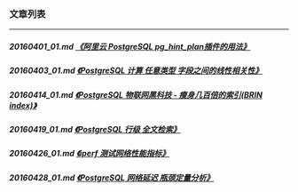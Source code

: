### 文章列表  
----  
##### 20160401_01.md   [《阿里云 PostgreSQL pg_hint_plan插件的用法》](20160401_01.md)  
##### 20160403_01.md   [《PostgreSQL 计算 任意类型 字段之间的线性相关性》](20160403_01.md)  
##### 20160414_01.md   [《PostgreSQL 物联网黑科技 - 瘦身几百倍的索引(BRIN index)》](20160414_01.md)  
##### 20160419_01.md   [《PostgreSQL 行级 全文检索》](20160419_01.md)  
##### 20160426_01.md   [《iperf 测试网络性能指标》](20160426_01.md)  
##### 20160428_01.md   [《PostgreSQL 网络延迟 瓶颈定量分析》](20160428_01.md)  
